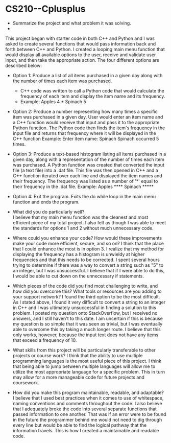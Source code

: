 # CS210--Cplusplus

* Summarize the project and what problem it was solving.
* 
This project began with starter code in both C++ and Python and I was asked to create several functions that would pass information back and forth between C++ and Python. I created a looping main menu function that would display all available options to the user, receive and validate user input, and then take the appropriate action. The four different options are described below:
      
   * Option 1: Produce a list of all items purchased in a given day along with the number of times each item was purchased.
      * C++ code was written to call a Python code that would calculate the frequency of each item and display the item name and its frequency.
      * Example: Apples 4
               * Spinach 5
      
   * Option 2: Produce a number representing how many times a specific item was purchased in a given day.
       User would enter an item name and a C++ function would receive that input and pass it to the appropriate Python function. The Python code then finds the item's
       frequency in the input file and returns that frequency where it will be displayed in the C++ function
       Example: Enter item name: Spinach
                Spinach occurred 5 times.
      
   * Option 3: Produce a text-based histogram listing all items purchased in a given day, along with a representation of the number of times each item was purchased.
       A Python function was created that converted the input file (a text file) into a .dat file. This file was then opened in C++ and a C++ function iterated over
       each line and displayed the item names and their frequency. The frequency was listed as a number of '*' equal to their frequency in the .dat file.
       Example: Apples ****
                Spinach *****
      
   * Option 4: Exit the program.
       Exits the do while loop in the main menu function and ends the program. 
         
* What did you do particularly well?       
   I believe that my main menu function was the cleanest and most efficient piece of my total project. I also felt as though I was able to meet the standards for options 1 and 2
   without much unnecessary code. 

* Where could you enhance your code? How would these improvements make your code more efficient, secure, and so on?
   I think that the place that I could enhance the most is in option 3. I realize that my method for displaying the frequency has a histogram is unwieldy at higher 
   frequencies and that this needs to be corrected. I spent several hours trying to determine if there was a way to convert a string such as "5" to an integer, but I
   was unsuccessful. I believe that if I were able to do this, I would be able to cut down on the unnecessary if statements.
  
* Which pieces of the code did you find most challenging to write, and how did you overcome this? What tools or resources are you adding to your support network?
   I found the third option to be the most difficult. As I stated above, I found it very difficult to convert a string to an integer in C++ and I was ultimately
   unsuccessful in finding a solution to this problem. I posted my question onto StackOverflow, but I received no answers, and I still haven't to this date. I am uncertain 
   if this is because my question is so simple that it was seen as trivial, but I was eventually able to overcome this by taking a much longer route. I believe that
   this only works, however, because the input text does not have any items that exceed a frequency of 10. 
   
* What skills from this project will be particularly transferable to other projects or course work?
   I think that the ability to use multiple programming languages is the most useful piece of this project. I think that being able to jump between multiple languages
   will allow me to utilize the most appropriate language for a specific problem. This in turn may allow for a more manageable code for future projects and coursework. 
   
* How did you make this program maintainable, readable, and adaptable?
   I believe that I used best practices when it comes to use of whitespace, naming conventions and comments throughout the code. I also believe that I adequately
   broke the code into several separate functions that passed information to one another. That was if an error were to be found in the future the programmer behind
   me would not need to dig through every line but would be able to find the logical pathway that the information travels. This is how I created a maintainable and
   readable code.
